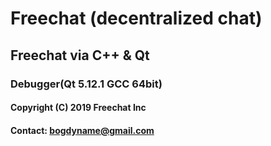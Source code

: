 # Freechat (decentralized chat)
## Freechat via C++ & Qt 
### Debugger(Qt 5.12.1 GCC 64bit)
#### Copyright (C) 2019 Freechat Inc
#### Contact: bogdyname@gmail.com
